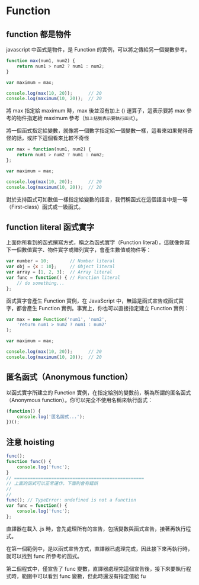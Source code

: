 # Function

## function 都是物件

javascript 中函式是物件，是 Function 的實例，可以將之傳給另一個變數參考。

```javascript
function max(num1, num2) {
    return num1 > num2 ? num1 : num2;
}

var maximum = max;

console.log(max(10, 20));      // 20
console.log(maximum(10, 20));  // 20
```

將 max 指定給 maximum 時，max 後並沒有加上 () 運算子，這表示要將 max 參考的物件指定給 maximum 參考（`加上括號表示要執行函式`）。

將一個函式指定給變數，就像將一個數字指定給一個變數一樣，這看來如果覺得奇怪的話，或許下這個看來比較不奇怪

```javascript
var max = function(num1, num2) {
    return num1 > num2 ? num1 : num2;
};

var maximum = max;

console.log(max(10, 20));      // 20
console.log(maximum(10, 20));  // 20
```

對於支持函式可如數值一樣指定給變數的語言，我們稱函式在這個語言中是一等（First-class）函式或一級函式。

## function literal 函式實字

上面你所看到的函式撰寫方式，稱之為函式實字（Function literal），這就像你寫下一個數值實字、物件實字或陣列實字，會產生數值或物件等：

```javascript
var number = 10;        // Number literal
var obj = {x : 10};     // Object literal
var array = [1, 2, 3];  // Array literal
var func = function() { // Function literal
    // do something...
};
```

函式實字會產生 Function 實例，在 JavaScript 中，無論是函式宣告或函式實字，都會產生 Function 實例。事實上，你也可以直接指定建立 Function 實例：

```javascript
var max = new Function('num1', 'num2',
    'return num1 > num2 ? num1 : num2'
);

var maximum = max;

console.log(max(10, 20));      // 20
console.log(maximum(10, 20));  // 20
```

## 匿名函式（Anonymous function）

以函式實字所建立的 Function 實例，在指定給別的變數前，稱為所謂的匿名函式（Anonymous function）。你可以完全不使用名稱來執行函式：

```javascript
(function() {
    console.log('匿名函式...');
})();
```

## 注意 hoisting

```javascript
func();
function func() {
    console.log('func');
}
// =================================================
// 上面的函式可以正常運作，下面則會有錯誤
//
//
func(); // TypeError: undefined is not a function
var func = function() {
    console.log('func');
};
```

直譯器在載入 .js 時，會先處理所有的宣告，包括變數與函式宣告，接著再執行程式。

在第一個範例中，是以函式宣告方式，直譯器已處理完成，因此接下來再執行時，就可以找到 func 所參考的函式。

第二個程式中，僅宣告了 func 變數，直譯器處理完這個宣告後，接下來要執行程式時，範圍中可以看到 func 變數，但此時還沒有指定值給 fu